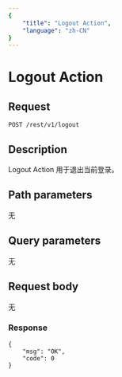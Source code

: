 ```yaml
---
{
    "title": "Logout Action",
    "language": "zh-CN"
}
---
```


<!-- 
Licensed to the Apache Software Foundation (ASF) under one
or more contributor license agreements.  See the NOTICE file
distributed with this work for additional information
regarding copyright ownership.  The ASF licenses this file
to you under the Apache License, Version 2.0 (the
"License"); you may not use this file except in compliance
with the License.  You may obtain a copy of the License at

  http://www.apache.org/licenses/LICENSE-2.0

Unless required by applicable law or agreed to in writing,
software distributed under the License is distributed on an
"AS IS" BASIS, WITHOUT WARRANTIES OR CONDITIONS OF ANY
KIND, either express or implied.  See the License for the
specific language governing permissions and limitations
under the License.
-->

# Logout Action


## Request

```
POST /rest/v1/logout
```

## Description

Logout Action 用于退出当前登录。
    
## Path parameters

无

## Query parameters

无

## Request body

无

### Response

```
{
	"msg": "OK",
	"code": 0
}
```
